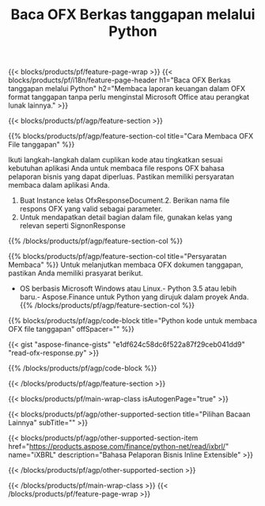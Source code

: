 ﻿---
title: Baca OFX Berkas tanggapan melalui Python
description: Contoh kode untuk OFX pembacaan file tanggapan. Gunakan kode contoh API untuk membaca berkas tanggapan OFX kumpulan dalam aplikasi berbasis Python. 
url: /id/python-net/read/ofx-response/
family: finance
platformtag: python
feature: read
informat: OFX response
outformat: 
otherformats: 
---
{{< blocks/products/pf/feature-page-wrap >}}
{{< blocks/products/pf/i18n/feature-page-header h1="Baca OFX Berkas tanggapan melalui Python" h2="Membaca laporan keuangan dalam OFX format tanggapan tanpa perlu menginstal Microsoft Office atau perangkat lunak lainnya." >}}

{{< blocks/products/pf/agp/feature-section >}}

{{% blocks/products/pf/agp/feature-section-col title="Cara Membaca OFX File tanggapan" %}}

Ikuti langkah-langkah dalam cuplikan kode atau tingkatkan sesuai kebutuhan aplikasi Anda untuk membaca file respons OFX bahasa pelaporan bisnis yang dapat diperluas. Pastikan memiliki persyaratan membaca dalam aplikasi Anda.

1. Buat Instance kelas OfxResponseDocument.2. Berikan nama file respons OFX yang valid sebagai parameter.
3. Untuk mendapatkan detail bagian dalam file, gunakan kelas yang relevan seperti SignonResponse

{{% /blocks/products/pf/agp/feature-section-col %}}

{{% blocks/products/pf/agp/feature-section-col title="Persyaratan Membaca" %}}
Untuk melanjutkan membaca OFX dokumen tanggapan, pastikan Anda memiliki prasyarat berikut. 
- OS berbasis Microsoft Windows atau Linux.- Python 3.5 atau lebih baru.- Aspose.Finance untuk Python yang dirujuk dalam proyek Anda.{{% /blocks/products/pf/agp/feature-section-col %}}

{{% blocks/products/pf/agp/code-block title="Python kode untuk membaca OFX file tanggapan" offSpacer="" %}}

{{< gist "aspose-finance-gists" "e1df624c58dc6f522a87f29ceb041dd9" "read-ofx-response.py" >}}

{{% /blocks/products/pf/agp/code-block %}}

{{< /blocks/products/pf/agp/feature-section >}}

{{< blocks/products/pf/main-wrap-class isAutogenPage="true" >}}

{{< blocks/products/pf/agp/other-supported-section title="Pilihan Bacaan Lainnya" subTitle="" >}}

{{< blocks/products/pf/agp/other-supported-section-item href="https://products.aspose.com/finance/python-net/read/ixbrl/" name="iXBRL" description="Bahasa Pelaporan Bisnis Inline Extensible" >}}

{{< /blocks/products/pf/agp/other-supported-section >}}

{{< /blocks/products/pf/main-wrap-class >}}
{{< /blocks/products/pf/feature-page-wrap >}}